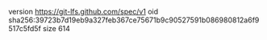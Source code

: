 version https://git-lfs.github.com/spec/v1
oid sha256:39723b7d19eb9a327feb367ce75671b9c90527591b086980812a6f9517c5fd5f
size 614
